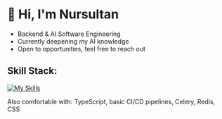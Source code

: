 

# 🌉 Hi, I'm Nursultan
- Backend & AI Software Engineering
- Currently deepening my AI knowledge
- Open to opportunities, feel free to reach out

## Skill Stack:
[![My Skills](https://skillicons.dev/icons?i=python,fastapi,nodejs,react,postgresql,mongo,git,docker&theme=dark)](https://skillicons.dev)

Also comfortable with: TypeScript, basic CI/CD pipelines, Celery, Redis, CSS

